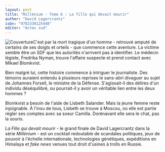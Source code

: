 ```yaml
---
layout: post
title: "Millénium - Tome 6 : La fille qui devait mourir"
author: "David Lagercrantz"
isbn: "9782330125448"
editor: "Actes sud"
---
```

![Couverture](/img/9782330125448.jpg)C'est par la mort tragique d'un homme - retrouvé amputé de certains de ses doigts et orteils - que commence cette aventure. La victime semble être un SDF que les autorités n'arrivent pas à identifier. Le médecin légiste, Fredrika Nyman, trouve l'affaire suspecte et prend contact avec Mikael Blomkvist.

Bien malgré lui, cette histoire commence à intriguer le journaliste. Des témoins auraient entendu à plusieurs reprises le sans-abri divaguer au sujet de Johannes Forsell, le ministre de la Défense. S'agissait-il des délires d'un individu déséquilibré, ou pourrait-il y avoir un véritable lien entre les deux hommes ?

Blomkvist a besoin de l'aide de Lisbeth Salander. Mais la jeune femme reste injoignable. À l'insu de tous, Lisbeth se trouve à Moscou, où elle est partie régler ses comptes avec sa soeur Camilla. Dorénavant elle sera le chat, pas la souris.

_La Fille qui devait mourir_  - le grand finale de David Lagercrantz dans la série _Millénium_  - est un cocktail redoutable de scandales politiques, jeux de pouvoir à l'échelle internationale, technologies génétiques, expéditions en Himalaya et _fake news_  venues tout droit d'usines à trolls en Russie.